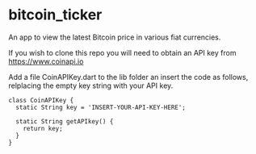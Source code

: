 # bitcoin_ticker

An app to view the latest Bitcoin price in various fiat currencies.

If you wish to clone this repo you will need to obtain an API key from https://www.coinapi.io

Add a file CoinAPIKey.dart to the lib folder an insert the code as follows, relplacing the empty key string with your API key.

```
class CoinAPIKey {
  static String key = 'INSERT-YOUR-API-KEY-HERE';

  static String getAPIkey() {
    return key;
  }
}
```
